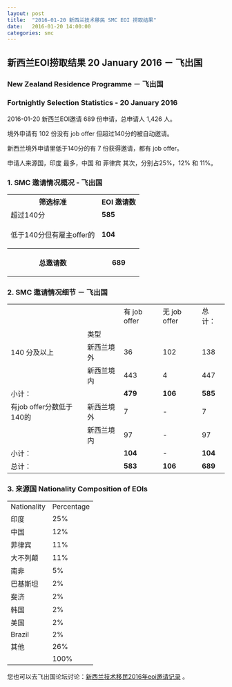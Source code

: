 ```yaml
---
layout: post
title:  "2016-01-20 新西兰技术移民 SMC EOI 捞取结果"
date:   2016-01-20 14:00:00
categories: smc
---
```


## 新西兰EOI捞取结果 20 January 2016 － 飞出国

### New Zealand Residence Programme － 飞出国

### Fortnightly Selection Statistics - 20 January 2016

2016-01-20 新西兰EOI邀请 689 份申请，总申请人 1,426 人。

境外申请有 102 份没有 job offer 但超过140分的被自动邀请。

新西兰境外申请里低于140分的有 7 份获得邀请，都有 job offer。

申请人来源国，印度 最多，中国 和 菲律宾 其次，分别占25%，12% 和 11%。

### 1. SMC 邀请情况概况 - 飞出国

<table>
<tr>
<th>筛选标准</th>
<th>EOI 邀请数</th></tr>
<tr>
<td>超过140分</td>
<td><b>585</b></td></tr>
<tr>
<td>
<p>低于140分但有雇主offer的</p></td>
<td><b>104</b></td></tr>
<tr>
<th>
<p>总邀请数</p></th>
<th>
<p><b>689</b></p></th></tr></table>

### 2. SMC 邀请情况细节 － 飞出国

<table>
<tr>
<td/>
<td/>
<td>有 job offer</td>
<td>无 job offer</td>
<td>总计：</td></tr>
<tr>
<td/>
<td>类型</td>
<td/>
<td/>
<td/>
</tr>
<tr>
<td>140 分及以上</td>
<td>新西兰境外</td>
<td>36</td>
<td>102</td>
<td>138</td>
</tr>
<tr>
<td/>
<td>新西兰境内</td>
<td>443</td>
<td>4</td>
<td>447</td>
</tr>
<tr>
<td>小计：</td>
<td/>
<td><b>479</b></td>
<td><b>106</b></td>
<td><b>585</b></td>
</tr>
<tr>
<td>有job offer分数低于140的</td>
<td>新西兰境外</td>
<td>7</td>
<td>-</td>
<td>7</td>
</tr>
<tr>
<td/><td>新西兰境内</td>
<td>97</td>
<td>-</td>
<td>97</td>
</tr>
<tr>
<td>小计：</td>
<td/>
<td><b>104</b></td>
<td>-</td>
<td><b>104</b></td>
</tr>
<tr>
<td>总计：</td>
<td/>
<td><b>583</b></td>
<td><b>106</b></td>
<td><b>689</b></td>
</tr>
</table>

### 3. 来源国 Nationality Composition of EOIs

<table>
<tr>
<td>Nationality</td>
<td>Percentage</td>
</tr>
<tr><td>印度</td><td>25%</td></tr><tr><td>中国</td><td>12%</td></tr><tr><td>菲律宾</td><td>11%</td></tr><tr><td>大不列颠</td><td>11%</td></tr><tr><td>南非</td><td>5%</td></tr><tr><td>巴基斯坦</td><td>2%</td></tr><tr><td>斐济</td><td>2%</td></tr><tr><td>韩国</td><td>2%</td></tr><tr><td>美国</td><td>2%</td></tr><tr><td>Brazil</td><td>2%</td></tr><tr><td>其他</td><td>26%</td></tr>
<tr>
<td/>
<td>100%</td>
</tr>
</table>

您也可以去飞出国论坛讨论：[新西兰技术移民2016年eoi邀请记录](http://bbs.fcgvisa.com/t/2016-eoi/8622) 。

